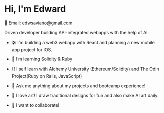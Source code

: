 # Hi, I'm Edward #
📨 Email: edwsaviano@gmail.com

Driven developer building API-integrated webapps with the help of AI. 

  - 🛠 I’m building a web3 webapp with React and planning a new mobile app project for iOS.
  - 🌱 I’m learning Solidity & Ruby
  - ⛓ I self learn with Alchemy University (Ethereum/Solidity) and The Odin Project(Ruby on Rails, JavaScript)
  - 💬 Ask me anything about my projects and bootcamp experience!
 
  
  - 🎨 I love art! I draw traditional designs for fun and also make AI art daily.
  
  - 🤝 I want to collaborate!
